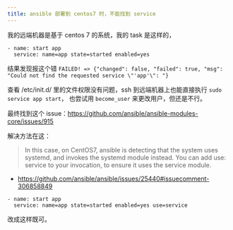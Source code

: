```yaml
---
title: ansible 部署到 centos7 时，不能找到 service
---
```



我的远端机器是基于 centos 7 的系统，我的 task 是这样的，

```
- name: start app
  service: name=app state=started enabled=yes
```

结果发现报这个错 `FAILED! => {"changed": false, "failed": true, "msg": "Could not find the requested service \"'app'\": "}`

查看 /etc/init.d/ 里的文件权限没有问题，ssh 到远端机器上也能直接执行 `sudo service app start`，
也尝试用 `become_user` 来更改用户，但还是不行。

最终找到这个 issue：https://github.com/ansible/ansible-modules-core/issues/915

解决方法在这：

> In this case, on CentOS7, ansible is detecting that the system uses systemd, and invokes the systemd module instead. You can add use: service to your invocation, to ensure it uses the service module.

- https://github.com/ansible/ansible/issues/25440#issuecomment-306858849

```
- name: start app
  service: name=app state=started enabled=yes use=service
```

改成这样既可。
